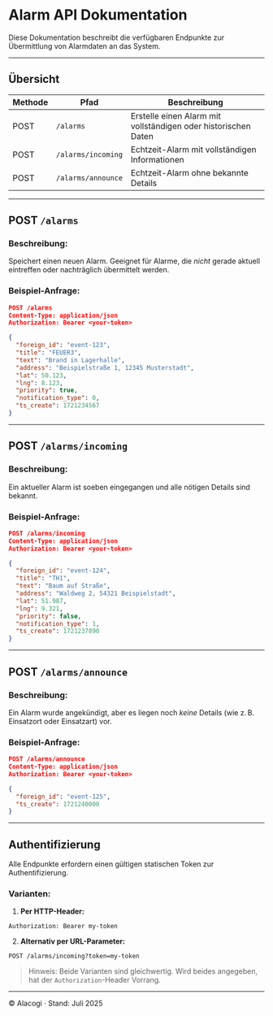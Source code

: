 # Alarm API Dokumentation

Diese Dokumentation beschreibt die verfügbaren Endpunkte zur Übermittlung von Alarmdaten an das System.

---

## Übersicht

| Methode | Pfad               | Beschreibung                                                   |
| ------- | ------------------ | -------------------------------------------------------------- |
| POST    | `/alarms`          | Erstelle einen Alarm mit vollständigen oder historischen Daten |
| POST    | `/alarms/incoming` | Echtzeit-Alarm mit vollständigen Informationen                 |
| POST    | `/alarms/announce` | Echtzeit-Alarm ohne bekannte Details                           |

---

## POST `/alarms`

### Beschreibung:

Speichert einen neuen Alarm. Geeignet für Alarme, die _nicht_ gerade aktuell eintreffen oder nachträglich übermittelt werden.

### Beispiel-Anfrage:

```json
POST /alarms
Content-Type: application/json
Authorization: Bearer <your-token>

{
  "foreign_id": "event-123",
  "title": "FEUER3",
  "text": "Brand in Lagerhalle",
  "address": "Beispielstraße 1, 12345 Musterstadt",
  "lat": 50.123,
  "lng": 8.123,
  "priority": true,
  "notification_type": 0,
  "ts_create": 1721234567
}
```

---

## POST `/alarms/incoming`

### Beschreibung:

Ein aktueller Alarm ist soeben eingegangen und alle nötigen Details sind bekannt.

### Beispiel-Anfrage:

```json
POST /alarms/incoming
Content-Type: application/json
Authorization: Bearer <your-token>

{
  "foreign_id": "event-124",
  "title": "TH1",
  "text": "Baum auf Straße",
  "address": "Waldweg 2, 54321 Beispielstadt",
  "lat": 51.987,
  "lng": 9.321,
  "priority": false,
  "notification_type": 1,
  "ts_create": 1721237890
}
```

---

## POST `/alarms/announce`

### Beschreibung:

Ein Alarm wurde angekündigt, aber es liegen noch _keine_ Details (wie z. B. Einsatzort oder Einsatzart) vor.

### Beispiel-Anfrage:

```json
POST /alarms/announce
Content-Type: application/json
Authorization: Bearer <your-token>

{
  "foreign_id": "event-125",
  "ts_create": 1721240000
}
```

---

## Authentifizierung

Alle Endpunkte erfordern einen gültigen statischen Token zur Authentifizierung.

### Varianten:

1. **Per HTTP-Header:**

```http
Authorization: Bearer my-token
```

2. **Alternativ per URL-Parameter:**

```http
POST /alarms/incoming?token=my-token
```

> Hinweis: Beide Varianten sind gleichwertig. Wird beides angegeben, hat der `Authorization`-Header Vorrang.

---

© Alacogi · Stand: Juli 2025
